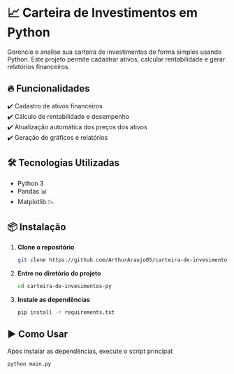 # 📈 Carteira de Investimentos em Python  

Gerencie e analise sua carteira de investimentos de forma simples usando Python. Este projeto permite cadastrar ativos, calcular rentabilidade e gerar relatórios financeiros.

## 🔥 Funcionalidades  

✔️ Cadastro de ativos financeiros  
✔️ Cálculo de rentabilidade e desempenho  
✔️ Atualização automática dos preços dos ativos  
✔️ Geração de gráficos e relatórios  

## 🛠 Tecnologias Utilizadas  

- Python 3  
- Pandas 📊  
- Matplotlib 📉  

## 📦 Instalação  

1. **Clone o repositório**  
   ```bash
   git clone https://github.com/ArthurAraujo05/carteira-de-invesimentos-py.git
   ```

2. **Entre no diretório do projeto**  
   ```bash
   cd carteira-de-invesimentos-py
   ```

3. **Instale as dependências**  
   ```bash
   pip install -r requirements.txt
   ```

## ▶️ Como Usar  

Após instalar as dependências, execute o script principal:  
```bash
python main.py
```
